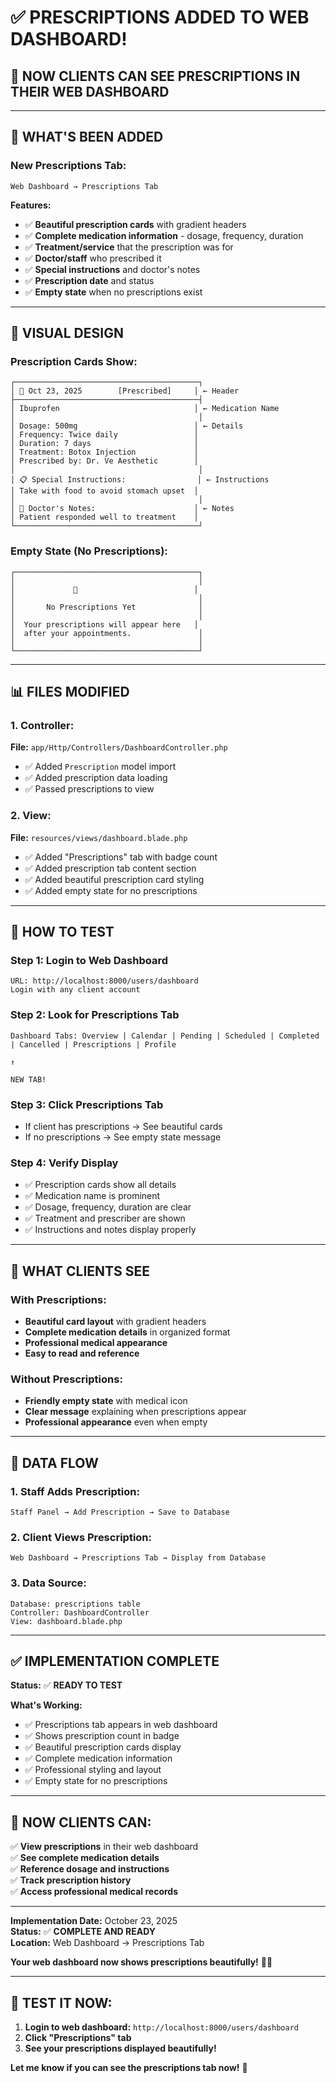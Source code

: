 # ✅ PRESCRIPTIONS ADDED TO WEB DASHBOARD!

## 🎯 **NOW CLIENTS CAN SEE PRESCRIPTIONS IN THEIR WEB DASHBOARD**

---

## 💊 **WHAT'S BEEN ADDED**

### **New Prescriptions Tab:**
```
Web Dashboard → Prescriptions Tab
```

**Features:**
- ✅ **Beautiful prescription cards** with gradient headers
- ✅ **Complete medication information** - dosage, frequency, duration
- ✅ **Treatment/service** that the prescription was for
- ✅ **Doctor/staff** who prescribed it
- ✅ **Special instructions** and doctor's notes
- ✅ **Prescription date** and status
- ✅ **Empty state** when no prescriptions exist

---

## 🎨 **VISUAL DESIGN**

### **Prescription Cards Show:**
```
┌─────────────────────────────────────────┐
│ 📅 Oct 23, 2025        [Prescribed]     │ ← Header
├─────────────────────────────────────────┤
│ Ibuprofen                              │ ← Medication Name
│                                         │
│ Dosage: 500mg                          │ ← Details
│ Frequency: Twice daily                 │
│ Duration: 7 days                       │
│ Treatment: Botox Injection             │
│ Prescribed by: Dr. Ve Aesthetic        │
│                                         │
│ 📋 Special Instructions:                │ ← Instructions
│ Take with food to avoid stomach upset  │
│                                         │
│ 📄 Doctor's Notes:                      │ ← Notes
│ Patient responded well to treatment    │
└─────────────────────────────────────────┘
```

### **Empty State (No Prescriptions):**
```
┌─────────────────────────────────────────┐
│                                         │
│             💊                          │
│                                         │
│       No Prescriptions Yet              │
│                                         │
│  Your prescriptions will appear here   │
│  after your appointments.               │
│                                         │
└─────────────────────────────────────────┘
```

---

## 📊 **FILES MODIFIED**

### **1. Controller:**
**File:** `app/Http/Controllers/DashboardController.php`
- ✅ Added `Prescription` model import
- ✅ Added prescription data loading
- ✅ Passed prescriptions to view

### **2. View:**
**File:** `resources/views/dashboard.blade.php`
- ✅ Added "Prescriptions" tab with badge count
- ✅ Added prescription tab content section
- ✅ Added beautiful prescription card styling
- ✅ Added empty state for no prescriptions

---

## 🧪 **HOW TO TEST**

### **Step 1: Login to Web Dashboard**
```
URL: http://localhost:8000/users/dashboard
Login with any client account
```

### **Step 2: Look for Prescriptions Tab**
```
Dashboard Tabs: Overview | Calendar | Pending | Scheduled | Completed | Cancelled | Prescriptions | Profile
                                                                                      ↑
                                                                              NEW TAB!
```

### **Step 3: Click Prescriptions Tab**
- If client has prescriptions → See beautiful cards
- If no prescriptions → See empty state message

### **Step 4: Verify Display**
- ✅ Prescription cards show all details
- ✅ Medication name is prominent
- ✅ Dosage, frequency, duration are clear
- ✅ Treatment and prescriber are shown
- ✅ Instructions and notes display properly

---

## 🎯 **WHAT CLIENTS SEE**

### **With Prescriptions:**
- **Beautiful card layout** with gradient headers
- **Complete medication details** in organized format
- **Professional medical appearance**
- **Easy to read and reference**

### **Without Prescriptions:**
- **Friendly empty state** with medical icon
- **Clear message** explaining when prescriptions appear
- **Professional appearance** even when empty

---

## 🔄 **DATA FLOW**

### **1. Staff Adds Prescription:**
```
Staff Panel → Add Prescription → Save to Database
```

### **2. Client Views Prescription:**
```
Web Dashboard → Prescriptions Tab → Display from Database
```

### **3. Data Source:**
```
Database: prescriptions table
Controller: DashboardController
View: dashboard.blade.php
```

---

## ✅ **IMPLEMENTATION COMPLETE**

**Status:** ✅ **READY TO TEST**

**What's Working:**
- ✅ Prescriptions tab appears in web dashboard
- ✅ Shows prescription count in badge
- ✅ Beautiful prescription cards display
- ✅ Complete medication information
- ✅ Professional styling and layout
- ✅ Empty state for no prescriptions

---

## 🎉 **NOW CLIENTS CAN:**

✅ **View prescriptions** in their web dashboard  
✅ **See complete medication details**  
✅ **Reference dosage and instructions**  
✅ **Track prescription history**  
✅ **Access professional medical records**  

---

**Implementation Date:** October 23, 2025  
**Status:** ✅ **COMPLETE AND READY**  
**Location:** Web Dashboard → Prescriptions Tab  

**Your web dashboard now shows prescriptions beautifully!** 💊✨

---

## 🚀 **TEST IT NOW:**

1. **Login to web dashboard:** `http://localhost:8000/users/dashboard`
2. **Click "Prescriptions" tab**
3. **See your prescriptions displayed beautifully!**

**Let me know if you can see the prescriptions tab now!** 🎯









